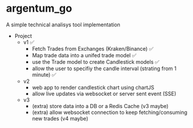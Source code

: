 # argentum_go
A simple technical analisys tool implementation

- Project
  - v1 ✅
    - Fetch Trades from Exchanges (Kraken/Binance) ✅
    - Map trade data into a unifed trade model ✅
    - use the Trade model to create Candlestick models ✅
    - allow the user to specifiy the candle interval (strating from 1 minute) ✅
  - v2
    - web app to render candlestick chart using chartJS
    - allow live updates via websocket or server sent event (SSE)
  - v3
    - (extra) store data into a DB or a Redis Cache (v3 maybe)
    - (extra) allow websocket connection to keep fetching/consuming new trades (v4 maybe)
